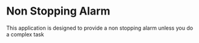 #  Non Stopping Alarm
This application is designed to provide a non stopping alarm unless you do a complex task

